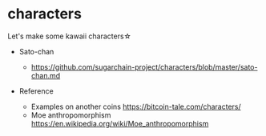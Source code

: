 # characters
Let's make some kawaii characters☆

- Sato-chan
  * https://github.com/sugarchain-project/characters/blob/master/sato-chan.md

- Reference
  * Examples on another coins https://bitcoin-tale.com/characters/
  * Moe anthropomorphism https://en.wikipedia.org/wiki/Moe_anthropomorphism
